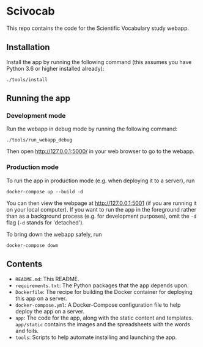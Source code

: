 Scivocab
========

This repo contains the code for the Scientific Vocabulary study webapp.

Installation
------------

Install the app by running the following command (this assumes you have Python
3.6 or higher installed already):

    ./tools/install

Running the app
---------------

### Development mode

Run the webapp in debug mode by running the following command:

    ./tools/run_webapp_debug

Then open http://127.0.0.1:5000/ in your web browser to go to the webapp.

### Production mode

To run the app in production mode (e.g. when deploying it to a server), run

    docker-compose up --build -d

You can then view the webpage at http://127.0.0.1:5001 (if you are running it on your
local computer). If you want to run the app in the foreground rather than as a
background process (e.g. for development purposes), omit the `-d` flag (`-d`
stands for 'detached').

To bring down the webapp safely, run

    docker-compose down

Contents
--------

- `README.md`: This README.
- `requirements.txt`: The Python packages that the app depends upon.
- `Dockerfile`: The recipe for building the Docker container for deploying this
  app on a server.
- `docker-compose.yml`: A Docker-Compose configuration file to help deploy the
  app on a server.
- `app`: The code for the app, along with the static content and templates.
  `app/static` contains the images and the spreadsheets with the words and
  foils.
- `tools`: Scripts to help automate installing and launching the app.
